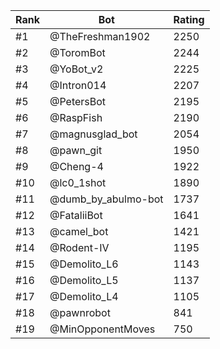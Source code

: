 Rank|Bot|Rating
---|---|---
#1|@TheFreshman1902|2250
#2|@ToromBot|2244
#3|@YoBot_v2|2225
#4|@Intron014|2207
#5|@PetersBot|2195
#6|@RaspFish|2190
#7|@magnusglad_bot|2054
#8|@pawn_git|1950
#9|@Cheng-4|1922
#10|@lc0_1shot|1890
#11|@dumb_by_abulmo-bot|1737
#12|@FataliiBot|1641
#13|@camel_bot|1421
#14|@Rodent-IV|1195
#15|@Demolito_L6|1143
#16|@Demolito_L5|1137
#17|@Demolito_L4|1105
#18|@pawnrobot|841
#19|@MinOpponentMoves|750
